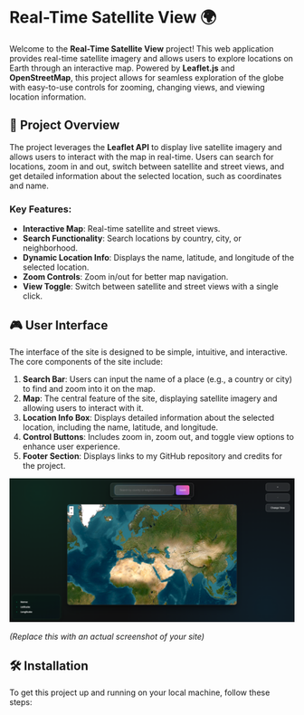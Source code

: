 # Real-Time Satellite View 🌍

Welcome to the **Real-Time Satellite View** project! This web application provides real-time satellite imagery and allows users to explore locations on Earth through an interactive map. Powered by **Leaflet.js** and **OpenStreetMap**, this project allows for seamless exploration of the globe with easy-to-use controls for zooming, changing views, and viewing location information.

## 📖 Project Overview

The project leverages the **Leaflet API** to display live satellite imagery and allows users to interact with the map in real-time. Users can search for locations, zoom in and out, switch between satellite and street views, and get detailed information about the selected location, such as coordinates and name.

### Key Features:
- **Interactive Map**: Real-time satellite and street views.
- **Search Functionality**: Search locations by country, city, or neighborhood.
- **Dynamic Location Info**: Displays the name, latitude, and longitude of the selected location.
- **Zoom Controls**: Zoom in/out for better map navigation.
- **View Toggle**: Switch between satellite and street views with a single click.

## 🎮 User Interface

The interface of the site is designed to be simple, intuitive, and interactive. The core components of the site include:

1. **Search Bar**: Users can input the name of a place (e.g., a country or city) to find and zoom into it on the map.
2. **Map**: The central feature of the site, displaying satellite imagery and allowing users to interact with it.
3. **Location Info Box**: Displays detailed information about the selected location, including the name, latitude, and longitude.
4. **Control Buttons**: Includes zoom in, zoom out, and toggle view options to enhance user experience.
5. **Footer Section**: Displays links to my GitHub repository and credits for the project.

![Satellite View](assets/screenshot.png)  

*(Replace this with an actual screenshot of your site)*

## 🛠️ Installation

To get this project up and running on your local machine, follow these steps:
